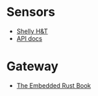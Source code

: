 # Sensors

- [Shelly H&T](https://www.shelly.com/en/products/shop/shelly-h-and-t-white?_gl=1*1n2ycot*_up*MQ..&gclid=Cj0KCQiAtOmsBhCnARIsAGPa5yYrJ16A8xrbEDGwegTYZxqN2BdbSjJf8CMlnXs8Q2fZ3nqHLR4DXdkaAmGXEALw_wcB)
- [API docs](https://shelly-api-docs.shelly.cloud/gen1)

# Gateway
- [The Embedded Rust Book](https://docs.rust-embedded.org/book/print.html)
